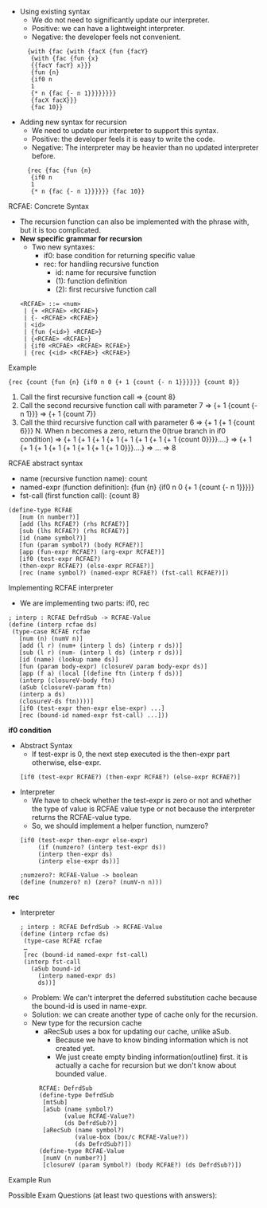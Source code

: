   
- Using existing syntax
  - We do not need to significantly update our interpreter.
  - Positive: we can have a lightweight interpreter.
  - Negative: the developer feels not convenient.
  ```racket
    {with {fac {with {facX {fun {facY}
     {with {fac {fun {x}
     {{facY facY} x}}}
     {fun {n}
     {if0 n
     1
     {* n {fac {- n 1}}}}}}}}
     {facX facX}}}
     {fac 10}}
  ```
- Adding new syntax for recursion
  - We need to update our interpreter to support this syntax. 
  - Positive: the developer feels it is easy to write the code.
  - Negative: The interpreter may be heavier than no updated interpreter before.
  ```racket
    {rec {fac {fun {n}
     {if0 n
     1
     {* n {fac {- n 1}}}}}} {fac 10}}
  ```
  
RCFAE: Concrete Syntax
- The recursion function can also be implemented with the phrase with, but it is too complicated.
- **New specific grammar for recursion**
  - Two new syntaxes:
    - if0: base condition for returning specific value  
    - rec: for handling recursive function  
      - id: name for recursive function
      - <RCFAE> (1): function definition
      - <RCFAE> (2): first recursive function call
  ```
  <RCFAE> ::= <num>
   | {+ <RCFAE> <RCFAE>}
   | {- <RCFAE> <RCFAE>}
   | <id>
   | {fun {<id>} <RCFAE>}
   | {<RCFAE> <RCFAE>}
   | {if0 <RCFAE> <RCFAE> RCFAE>}
   | {rec {<id> <RCFAE>} <RCFAE>}
  ```

Example
  ```racket
  {rec {count {fun {n} {if0 n 0 {+ 1 {count {- n 1}}}}}} {count 8}}
  ```
  1. Call the first recursive function call
  => {count 8}
  2. Call the second recursive function call with parameter 7
  => {+ 1 {count {- n 1}}} ⇒ {+ 1 {count 7}}
  3. Call the third recursive function call with parameter 6
  => {+ 1 {+ 1 {count 6}}}
  N. When n becomes a zero, return the 0(true branch in if0 condition)
  => {+ 1 {+ 1 {+ 1 {+ 1 {+ 1 {+ 1 {+ 1 {+ 1 {count 0}}}}....}
  => {+ 1 {+ 1 {+ 1 {+ 1 {+ 1 {+ 1 {+ 1 {+ 1 0}}}....} 
  => …
  => 8

RCFAE abstract syntax
  - name (recursive function name): count
  - named-expr (function definition): {fun {n} {if0 n 0 {+ 1 {count {- n 1}}}}}
  - fst-call (first function call): {count 8}
  ```racket
  (define-type RCFAE
     [num (n number?)]
     [add (lhs RCFAE?) (rhs RCFAE?)]
     [sub (lhs RCFAE?) (rhs RCFAE?)]
     [id (name symbol?)]
     [fun (param symbol?) (body RCFAE?)]
     [app (fun-expr RCFAE?) (arg-expr RCFAE?)]
     [if0 (test-expr RCFAE?)
     (then-expr RCFAE?) (else-expr RCFAE?)]
     [rec (name symbol?) (named-expr RCFAE?) (fst-call RCFAE?)])
  ```
Implementing RCFAE interpreter
  - We are implementing two parts: if0, rec
  ```racket
 ; interp : RCFAE DefrdSub -> RCFAE-Value
  (define (interp rcfae ds)
   (type-case RCFAE rcfae
     [num (n) (numV n)]
     [add (l r) (num+ (interp l ds) (interp r ds))]
     [sub (l r) (num- (interp l ds) (interp r ds))]
     [id (name) (lookup name ds)]
     [fun (param body-expr) (closureV param body-expr ds)]
     [app (f a) (local [(define ftn (interp f ds))]
     (interp (closureV-body ftn)
     (aSub (closureV-param ftn)
     (interp a ds)
     (closureV-ds ftn))))]
     [if0 (test-expr then-expr else-expr) ...]
     [rec (bound-id named-expr fst-call) ...]))
  ```
**if0 condition**
  - Abstract Syntax
    - If test-expr is 0, the next step executed is the then-expr part otherwise, else-expr.
    ```
    [if0 (test-expr RCFAE?) (then-expr RCFAE?) (else-expr RCFAE?)]
    ```
  - Interpreter
    - We have to check whether the test-expr is zero or not and whether the type of value is RCFAE value type or not because the interpreter returns the RCFAE-value type.
    - So, we should implement a helper function, numzero?
    ```racket
    [if0 (test-expr then-expr else-expr)
         (if (numzero? (interp test-expr ds))
         (interp then-expr ds)
         (interp else-expr ds))]

    ;numzero?: RCFAE-Value -> boolean
    (define (numzero? n) (zero? (numV-n n)))
    ```

**rec**
  - Interpreter
    ```racket
    ; interp : RCFAE DefrdSub -> RCFAE-Value
    (define (interp rcfae ds)
     (type-case RCFAE rcfae
     …
     [rec (bound-id named-expr fst-call)
     (interp fst-call
       (aSub bound-id
         (interp named-expr ds)
         ds))]
    ```
    - Problem: We can't interpret the deferred substitution cache because the bound-id is used in name-expr.
    - Solution: we can create another type of cache only for the recursion.
    - New type for the recursion cache
      - aRecSub uses a box for updating our cache, unlike aSub.
        - Because we have to know binding information which is not created yet.
        - We just create empty binding information(outline) first. it is actually a cache for recursion but we don't know about bounded value.
      ```racket
        RCFAE: DefrdSub
        (define-type DefrdSub
         [mtSub]
         [aSub (name symbol?)
               (value RCFAE-Value?)
               (ds DefrdSub?)]
         [aRecSub (name symbol?)
                  (value-box (box/c RCFAE-Value?))
                  (ds DefrdSub?)])
        (define-type RCFAE-Value
         [numV (n number?)]
         [closureV (param Symbol?) (body RCFAE?) (ds DefrdSub?)])
      ```
    
Example Run

Possible Exam Questions (at least two questions with answers):



